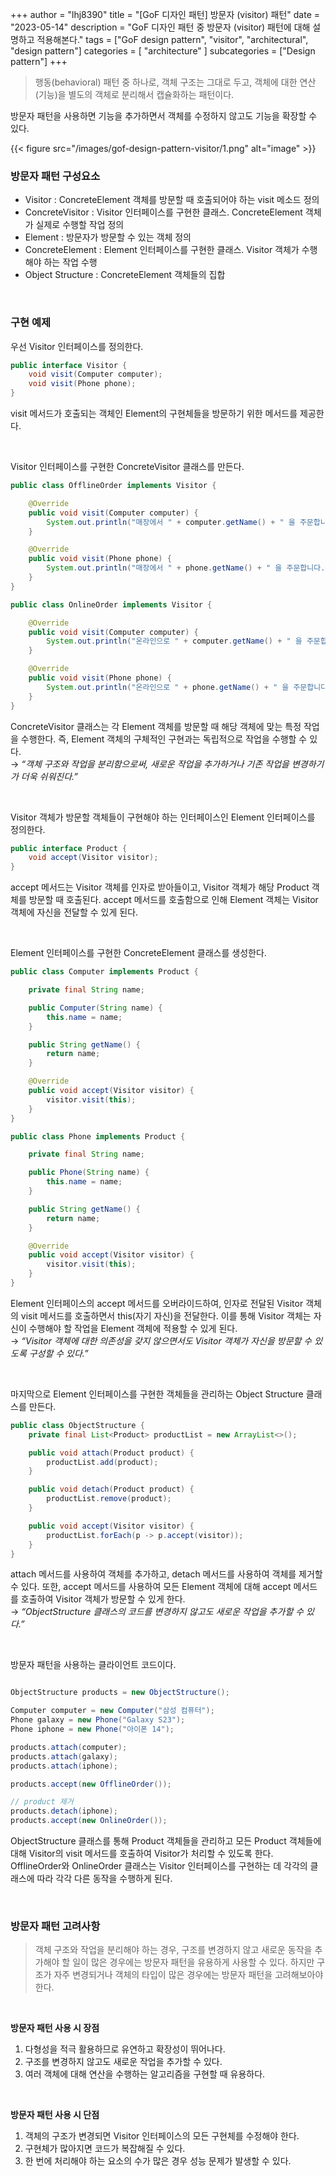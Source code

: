 +++
author = "lhj8390"
title = "[GoF 디자인 패턴] 방문자 (visitor) 패턴"
date = "2023-05-14"
description = "GoF 디자인 패턴 중 방문자 (visitor) 패턴에 대해 설명하고 적용해본다."
tags = ["GoF design pattern", "visitor", "architectural", "design pattern"]
categories = [
    "architecture"
]
subcategories = ["Design pattern"]
+++

> <span class="red">행동(behavioral) 패턴</span> 중 하나로, 객체 구조는 그대로 두고, 객체에 대한 연산(기능)을 별도의 객체로 분리해서 캡슐화하는 패턴이다.

방문자 패턴을 사용하면 기능을 추가하면서 객체를 수정하지 않고도 기능을 확장할 수 있다.

{{< figure src="/images/gof-design-pattern-visitor/1.png" alt="image" >}}

### 방문자 패턴 구성요소

-   Visitor : ConcreteElement 객체를 방문할 때 호출되어야 하는 visit 메소드 정의
-   ConcreteVisitor : Visitor 인터페이스를 구현한 클래스. ConcreteElement 객체가 실제로 수행할 작업 정의
-   Element : 방문자가 방문할 수 있는 객체 정의
-   ConcreteElement : Element 인터페이스를 구현한 클래스. Visitor 객체가 수행해야 하는 작업 수행
-   Object Structure : ConcreteElement 객체들의 집합

<br/>

### 구현 예제

우선 Visitor 인터페이스를 정의한다.

```java
public interface Visitor {
    void visit(Computer computer);
    void visit(Phone phone);
}
```

visit 메서드가 호출되는 객체인 Element의 구현체들을 방문하기 위한 메서드를 제공한다.

<br/>

Visitor 인터페이스를 구현한 ConcreteVisitor 클래스를 만든다.

```java
public class OfflineOrder implements Visitor {

    @Override
    public void visit(Computer computer) {
        System.out.println("매장에서 " + computer.getName() + " 을 주문합니다." );
    }

    @Override
    public void visit(Phone phone) {
        System.out.println("매장에서 " + phone.getName() + " 을 주문합니다." );
    }
}

public class OnlineOrder implements Visitor {

    @Override
    public void visit(Computer computer) {
        System.out.println("온라인으로 " + computer.getName() + " 을 주문합니다." );
    }

    @Override
    public void visit(Phone phone) {
        System.out.println("온라인으로 " + phone.getName() + " 을 주문합니다." );
    }
}
```

ConcreteVisitor 클래스는 각 Element 객체를 방문할 때 해당 객체에 맞는 특정 작업을 수행한다. 즉, Element 객체의 구체적인 구현과는 독립적으로 작업을 수행할 수 있다. <br/>
→ _“객체 구조와 작업을 분리함으로써, 새로운 작업을 추가하거나 기존 작업을 변경하기가 더욱 쉬워진다.”_

<br/>

Visitor 객체가 방문할 객체들이 구현해야 하는 인터페이스인 Element 인터페이스를 정의한다.

```java
public interface Product {
    void accept(Visitor visitor);
}
```

accept 메서드는 Visitor 객체를 인자로 받아들이고, Visitor 객체가 해당 Product 객체를 방문할 때 호출된다. accept 메서드를 호출함으로 인해 Element 객체는 Visitor 객체에 자신을 전달할 수 있게 된다.

<br/>

Element 인터페이스를 구현한 ConcreteElement 클래스를 생성한다.

```java
public class Computer implements Product {

    private final String name;

    public Computer(String name) {
        this.name = name;
    }

    public String getName() {
        return name;
    }

    @Override
    public void accept(Visitor visitor) {
        visitor.visit(this);
    }
}

public class Phone implements Product {

    private final String name;

    public Phone(String name) {
        this.name = name;
    }

    public String getName() {
        return name;
    }

    @Override
    public void accept(Visitor visitor) {
        visitor.visit(this);
    }
}
```

Element 인터페이스의 accept 메서드를 오버라이드하여, 인자로 전달된 Visitor 객체의 visit 메서드를 호출하면서 this(자기 자신)을 전달한다. 이를 통해 Visitor 객체는 자신이 수행해야 할 작업을 Element 객체에 적용할 수 있게 된다.<br/>
→ _“Visitor 객체에 대한 의존성을 갖지 않으면서도 Visitor 객체가 자신을 방문할 수 있도록 구성할 수 있다.”_

<br/>

마지막으로 Element 인터페이스를 구현한 객체들을 관리하는 Object Structure 클래스를 만든다.

```java
public class ObjectStructure {
    private final List<Product> productList = new ArrayList<>();

    public void attach(Product product) {
        productList.add(product);
    }

    public void detach(Product product) {
        productList.remove(product);
    }

    public void accept(Visitor visitor) {
        productList.forEach(p -> p.accept(visitor));
    }
}
```

attach 메서드를 사용하여 객체를 추가하고, detach 메서드를 사용하여 객체를 제거할 수 있다. 또한, accept 메서드를 사용하여 모든 Element 객체에 대해 accept 메서드를 호출하여 Visitor 객체가 방문할 수 있게 한다.<br/>
→ _“ObjectStructure 클래스의 코드를 변경하지 않고도 새로운 작업을 추가할 수 있다.”_

<br/>

방문자 패턴을 사용하는 클라이언트 코드이다.

```java

ObjectStructure products = new ObjectStructure();

Computer computer = new Computer("삼성 컴퓨터");
Phone galaxy = new Phone("Galaxy S23");
Phone iphone = new Phone("아이폰 14");

products.attach(computer);
products.attach(galaxy);
products.attach(iphone);

products.accept(new OfflineOrder());

// product 제거
products.detach(iphone);
products.accept(new OnlineOrder());

```

ObjectStructure 클래스를 통해 Product 객체들을 관리하고 모든 Product 객체들에 대해 Visitor의 visit 메서드를 호출하여 Visitor가 처리할 수 있도록 한다. OfflineOrder와 OnlineOrder 클래스는 Visitor 인터페이스를 구현하는 데 각각의 클래스에 따라 각각 다른 동작을 수행하게 된다.

<br/>

### 방문자 패턴 고려사항

> 객체 구조와 작업을 분리해야 하는 경우, 구조를 변경하지 않고 새로운 동작을 추가해야 할 일이 많은 경우에는 방문자 패턴을 유용하게 사용할 수 있다. 하지만 구조가 자주 변경되거나 객체의 타입이 많은 경우에는 방문자 패턴을 고려해보아야 한다.

<br/>

**방문자 패턴 사용 시 장점**

1.  다형성을 적극 활용하므로 유연하고 확장성이 뛰어나다.
2.  구조를 변경하지 않고도 새로운 작업을 추가할 수 있다.
3.  여러 객체에 대해 연산을 수행하는 알고리즘을 구현할 때 유용하다.

<br/>

**방문자 패턴 사용 시 단점**

1.  객체의 구조가 변경되면 Visitor 인터페이스의 모든 구현체를 수정해야 한다.
2.  구현체가 많아지면 코드가 복잡해질 수 있다.
3.  한 번에 처리해야 하는 요소의 수가 많은 경우 성능 문제가 발생할 수 있다.


<br/><br/><br/>